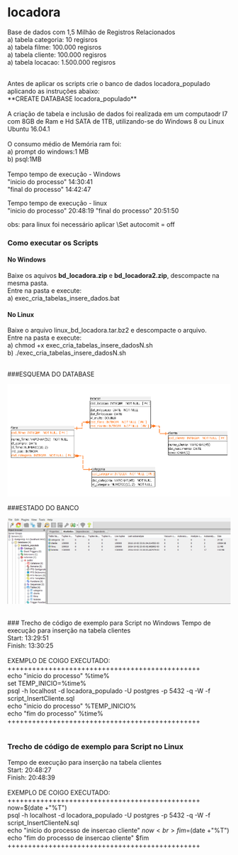 # locadora
Base de dados com 1,5 Milhão de Registros Relacionados<br>
a) tabela categoria:  10 regisros<br>
a) tabela filme:     100.000 regisros<br>
a) tabela cliente:     100.000 regisros<br>
a) tabela locacao:     1.500.000 regisros<br>

<br>
Antes de aplicar os scripts crie o banco de dados locadora_populado aplicando as instruções abaixo:<br>
**CREATE DATABASE locadora_populado**<br>
<br>
A criação de tabela e inclusão de dados foi realizada em um computaodr I7 com 8GB de Ram e Hd SATA de 1TB, utilizando-se do Windows 8 ou Linux Ubuntu 16.04.1<br>
<br>
O consumo médio de Memória ram foi:<br>
a) prompt do windows:1 MB<br>
b) psql:1MB <br>
<br>
Tempo tempo de execução - Windows
<br>
"inicio do processo" 14:30:41<br>
"final do processo" 14:42:47<br>

Tempo tempo de execução - linux 
<br>
"inicio do processo" 20:48:19
"final do processo" 20:51:50
<br>

obs: para linux foi necessário aplicar \Set autocomit = off
<br>
### Como executar os Scripts<br>
#### No Windows
Baixe os aquivos **bd_locadora.zip** e  **bd_locadora2.zip**, descompacte na mesma pasta.<br>
Entre na pasta e execute:<br>
a) exec_cria_tabelas_insere_dados.bat

#### No Linux<br>
Baixe o arquivo linux_bd_locadora.tar.bz2 e descompacte o arquivo. <br>
Entre na pasta e execute:<br>
a) chmod +x exec_cria_tabelas_insere_dadosN.sh <br>
b) ./exec_cria_tabelas_insere_dadosN.sh <br>

<br>
###ESQUEMA DO DATABASE<br>

![alt tag](https://github.com/discipbd2/base-de-testes-locadora/blob/master/esquema_locadora.png)

###ESTADO DO BANCO

![alt tag](https://github.com/discipbd2/base-de-testes-locadora/blob/master/estado_do_banco_bd_locadora.png)

<br>
### Trecho de código de exemplo para Script no Windows 
Tempo de execução para inserção na tabela clientes<br>
Start: 13:29:51<br>
Finish: 13:30:25<br>
<br>
EXEMPLO DE COIGO EXECUTADO:<br>
+++++++++++++++++++++++++++++++++++++++++++++++<br>
echo "inicio do processo" %time%<br>
set TEMP_INICIO=%time%<br>
psql -h localhost -d locadora_populado -U postgres -p 5432 -q -W -f script_InsertCliente.sql<br>
echo "inicio do processo" %TEMP_INICIO%<br>
echo "fim do processo" %time%<br>
+++++++++++++++++++++++++++++++++++++++++++++++<br>
<br>


### Trecho de código de exemplo para Script no Linux 
Tempo de execução para inserção na tabela clientes<br>
Start: 20:48:27<br>
Finish: 20:48:39<br>
<br>
EXEMPLO DE COIGO EXECUTADO:<br>
+++++++++++++++++++++++++++++++++++++++++++++++<br>
now=$(date +"%T")<br>
psql -h localhost -d locadora_populado -U postgres -p 5432 -q -W -f script_InsertClienteN.sql<br>
echo "inicio do processo de insercao cliente" $now<br>
fim=$(date +"%T")<br>
echo "fim do processo de insercao cliente" $fim<br>
+++++++++++++++++++++++++++++++++++++++++++++++<br>
<br>



